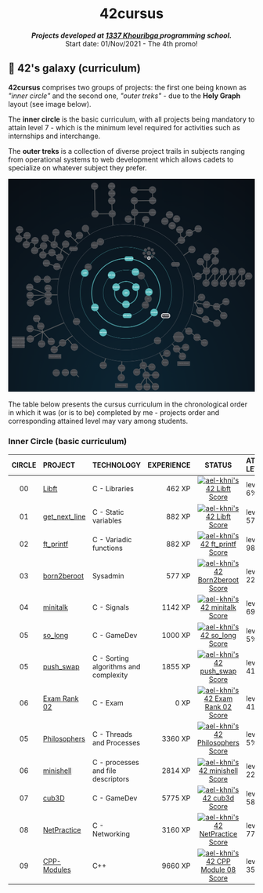 <h1 align="center">
	42cursus
</h1>

<p align="center">
	<b><i>Projects developed at <a href="https://www.133.ma/">1337 Khouribga </a> programming school.</i></b><br>
	Start date: 01/Nov/2021 - The 4th promo!
</p>

## 🌌 42's galaxy (curriculum)

**42cursus** comprises two groups of projects: the first one being known as _"inner circle"_ and the second one, _"outer treks"_ - due to the **Holy Graph** layout (see image below).

The **inner circle** is the basic curriculum, with all projects being mandatory to attain level 7 - which is the minimum level required for activities such as internships and interchange.

The **outer treks** is a collection of diverse project trails in subjects ranging from operational systems to web development which allows cadets to specialize on whatever subject they prefer.

![42's galaxy](https://github.com/achrafelkhnissi/1337/blob/master/Piscine-2021/imgs/holly_graph.png)

The table below presents the cursus curriculum in the chronological order in which it was (or is to be) completed by me - projects order and corresponding attained level may vary among students.

### Inner Circle (basic curriculum)

|CIRCLE	|PROJECT							|TECHNOLOGY				|EXPERIENCE		|STATUS						|ATTAINED LEVEL	|
|:-:	|:--								|:--					|--:			|:-:						|:--			|
|00		|[Libft](https://github.com/achrafelkhnissi/libft)| C	- Libraries					|462 XP			|[![ael-khni's 42 Libft Score](https://badge42.vercel.app/api/v2/cl10eh4l9000609jpe6hwaodr/project/2399862)](https://github.com/JaeSeoKim/badge42)	|level 1 - 6%	|
|01		|[get_next_line](https://github.com/achrafelkhnissi/get_next_line)| C	- Static variables					|882 XP			|[![ael-khni's 42 Libft Score](https://badge42.vercel.app/api/v2/cl10eh4l9000609jpe6hwaodr/project/2399862)](https://github.com/JaeSeoKim/badge42)	|level 1 - 57%	|
|02		|[ft_printf](https://github.com/achrafelkhnissi/ft_printf)| C	- Variadic functions					|882 XP			|[![ael-khni's 42 ft_printf Score](https://badge42.vercel.app/api/v2/cl10eh4l9000609jpe6hwaodr/project/2414645)](https://github.com/JaeSeoKim/badge42)	|level 1 - 98%	|
|03		|[born2beroot](https://github.com/achrafelkhnissi/Born2beRoot)			|Sysadmin				|577 XP			|[![ael-khni's 42 Born2beroot Score](https://badge42.vercel.app/api/v2/cl10eh4l9000609jpe6hwaodr/project/2417413)](https://github.com/JaeSeoKim/badge42)	|level 2 - 22%	|
|04		|[minitalk](https://github.com/achrafelkhnissi/minitalk)			| C - Signals				|1142  XP			|[![ael-khni's 42 minitalk Score](https://badge42.vercel.app/api/v2/cl10eh4l9000609jpe6hwaodr/project/2433544)](https://github.com/JaeSeoKim/badge42)	|level 2 - 69%	|
|05		|[so_long](https://github.com/achrafelkhnissi/so_long)			| C - GameDev				|1000  XP			|[![ael-khni's 42 so_long Score](https://badge42.vercel.app/api/v2/cl10eh4l9000609jpe6hwaodr/project/2443356)](https://github.com/JaeSeoKim/badge42)	|level  3 - 5%	|
|05		|[push_swap](https://github.com/achrafelkhnissi/push_swap)			| C - Sorting algorithms and complexity				|1855  XP			|[![ael-khni's 42 push_swap Score](https://badge42.vercel.app/api/v2/cl10eh4l9000609jpe6hwaodr/project/2457805)](https://github.com/JaeSeoKim/badge42)	|level   3 - 41%	|
|06		|[Exam Rank 02](https://github.com/achrafelkhnissi/1337/tree/master/42curses/exam-rank-02)			| C - Exam			|0  XP			|[![ael-khni's 42 Exam Rank 02 Score](https://badge42.vercel.app/api/v2/cl10eh4l9000609jpe6hwaodr/project/2443609)](https://github.com/JaeSeoKim/badge42)	|level   3 - 41%	|
|05		|[Philosophers](https://github.com/achrafelkhnissi/Philosophers)			| C - Threads and Processes				|3360  XP			|[![ael-khni's 42 Philosophers Score](https://badge42.vercel.app/api/v2/cl10eh4l9000609jpe6hwaodr/project/2490088)](https://github.com/JaeSeoKim/badge42) |level 4 - 5%	|
|06		|[minishell](https://github.com/achrafelkhnissi/minishell)			| C - processes and file descriptors			|2814 XP			|[![ael-khni's 42 minishell Score](https://badge42.vercel.app/api/v2/cl10eh4l9000609jpe6hwaodr/project/2530138)](https://github.com/JaeSeoKim/badge42) |level 4 - 22%	|
|07		|[cub3D](https://github.com/achrafelkhnissi/cub3d)			| C - GameDev			| 5775 XP | [![ael-khni's 42 cub3d Score](https://badge42.vercel.app/api/v2/cl10eh4l9000609jpe6hwaodr/project/2637602)](https://github.com/JaeSeoKim/badge42) | level 4 - 58%	|
|08		|[NetPractice](https://github.com/achrafelkhnissi/NetPractice)			| C - Networking			| 3160 XP | [![ael-khni's 42 NetPractice Score](https://badge42.vercel.app/api/v2/cl10eh4l9000609jpe6hwaodr/project/2640011)](https://github.com/JaeSeoKim/badge42) | level 4 - 77%	|
|09		|[CPP-Modules](https://github.com/achrafelkhnissi/CPP-Modules)			| C++			| 9660 XP | [![ael-khni's 42 CPP Module 08 Score](https://badge42.vercel.app/api/v2/cl10eh4l9000609jpe6hwaodr/project/2723075)](https://github.com/JaeSeoKim/badge42) | level 5 - 35%	|
